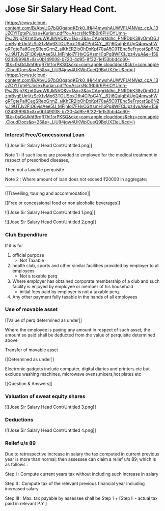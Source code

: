 # Jose Sir Salary Head Cont.

[https://cvws.icloud-content.com/B/AbvUG7bQOgapqKErk0_IHj44mwshAUWVFU4NVez_cpA_13JZOYlTgteP/Jose+Kurian.pdf?o=AscrsNcfRb6r6PHiOYUmn-PyJ2Njp7Kznt0wuWKJkNVQ&v=1&x=3&a=CAogrkIdhc_PNRDbK38yOmOGJzmBvgEUmVzScXfvMq63TOUSbxDfh4CPpC4Y__62j6QuIgEAUgQ4mwshWgRTgtePaifCegSRepGrmZ_alKhER2lbOhDxKpf70aA5C0TEnc5eFryostSp6NZyJ_9UTJv2FIO6yjsAee5U_MFjhlol7FHvCGXsmH1qPg8WFCIJpz4vuA&e=1590243999&fl=&r=0b149008-b720-4d95-8f32-1e153bbd4c60-1&k=0sGdJkhf9rqR7ht1orPKSQ&ckc=com.apple.clouddocs&ckz=com.apple.CloudDocs&p=25&s=_LiU94jgw4UKWpCueQ9BxUXZieU&cd=i](https://cvws.icloud-content.com/B/AbvUG7bQOgapqKErk0_IHj44mwshAUWVFU4NVez_cpA_13JZOYlTgteP/Jose+Kurian.pdf?o=AscrsNcfRb6r6PHiOYUmn-PyJ2Njp7Kznt0wuWKJkNVQ&v=1&x=3&a=CAogrkIdhc_PNRDbK38yOmOGJzmBvgEUmVzScXfvMq63TOUSbxDfh4CPpC4Y__62j6QuIgEAUgQ4mwshWgRTgtePaifCegSRepGrmZ_alKhER2lbOhDxKpf70aA5C0TEnc5eFryostSp6NZyJ_9UTJv2FIO6yjsAee5U_MFjhlol7FHvCGXsmH1qPg8WFCIJpz4vuA&e=1590243999&fl=&r=0b149008-b720-4d95-8f32-1e153bbd4c60-1&k=0sGdJkhf9rqR7ht1orPKSQ&ckc=com.apple.clouddocs&ckz=com.apple.CloudDocs&p=25&s=_LiU94jgw4UKWpCueQ9BxUXZieU&cd=i)

### Interest Free/Concessional Loan

![[Jose Sir Salary Head Cont/Untitled.png]]

Note 1 : If such loans are provided to employee for the medical treatment in respect of prescribed diseases,

Then not a taxable perquisite

Note 2 : Where amount of loan does not exceed ₹20000 in aggregate;

---

[[Travelling, touring and accommodation]]

[[Free or concessional food or non alcoholic beverages]]

![[Jose Sir Salary Head Cont/Untitled 1.png]]

![[Jose Sir Salary Head Cont/Untitled 2.png]]

### Club Expenditure

If it is for 

1. official purpose             
    - Not Taxable
2. health club, sports and other similar facilities provided by employer to all employees
    - Not a taxable perq
3. Where employer has obtained corporate membership of a club and such facility is enjoyed by employee or member of his household 
    - initial fees paid by employer is not a taxable perq.
4.  Any other payment fully taxable in the hands of all employees

### Use of movable asset

[[Value of perq determined as under]]

Where the employee is paying any amount in respect of such asset, the amount so paid shall be deducted from the value of perquisite determined above

Transfer of movable asset 

[[Determined as under]]

Electronic gadgets include computer, digital diaries and printers etc but exclude washing machines, microwave ovens,mixers,hot plates etc

[[Question & Answers]]

### Valuation of sweat equity shares

![[Jose Sir Salary Head Cont/Untitled 3.png]]

### Deductions

![[Jose Sir Salary Head Cont/Untitled 4.png]]

### Relief u/s 89

Due to retrospective increase in salary the tax computed in current previous year is more than normal; then assessee can claim a relief u/s 89; which is as follows :

Step I : Compute current years tax without including such increase in salary

Step II : Compute tax of the relevant previous financial year including increased salary

Step III : Max. tax payable by assessee shall be Step 1 + [Step II - actual tax paid in relevant P.Y ]